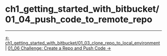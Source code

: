 # ch1_getting_started_with_bitbucket/01_04_push_code_to_remote_repo
<!-- FooterStart -->
---
[← ch1_getting_started_with_bitbucket/01_03_clone_repo_to_local_environment](../01_04_clone_repo_to_local_environment/README.md) | [01_06 Challenge: Create a Repo and Push Code →](../01_06_challenge_create_a_repo_and_push_code/README.md)
<!-- FooterEnd -->
